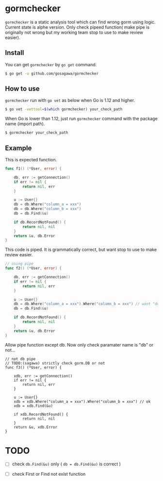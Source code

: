 # gormchecker

`gormchecker` is a static analysis tool which can find wrong gorm using logic.
Current state is alphe version. Only check pipeed function( make pipe is originally not wrong but my working team stop to use to make review easier).


## Install

You can get `gormchecker` by `go get` command.

```bash
$ go get -u github.com/gosagawa/gormchecker
```

## How to use

`gormchecker` run with `go vet` as below when Go is 1.12 and higher.

```bash
$ go vet -vettool=$(which gormchecker) your_check_path
```

When Go is lower than 1.12, just run `gormchecker` command with the package name (import path).

```bash
$ gormchecker your_check_path
```

## Example

This is expected function.

```go
func f1() (*User, error) {

	db, err := getConnection()
	if err != nil {
		return nil, err
	}

	u := User{}
	db = db.Where("column_a = xxx")
	db = db.Where("column_b = xxx")
	db = db.Find(&u)

	if db.RecordNotFound() {
		return nil, nil
	}
	return &u, db.Error
}
```

This code is piped. It is grammatically correct, but want stop to use to make review easier.

```go
// using pipe
func f2() (*User, error) {

	db, err := getConnection()
	if err != nil {
		return nil, err
	}

	u := User{}
	db = db.Where("column_a = xxx").Where("column_b = xxx") // want "do not use pipe"
	db = db.Find(&u)

	if db.RecordNotFound() {
		return nil, nil
	}
	return &u, db.Error
}
```

Allow pipe function except db. Now only check paramater name is "db" or not...

```
// not db pipe
// TODO:(sagawa) strictly check gorm.DB or not
func f3() (*User, error) {

	xdb, err := getConnection()
	if err != nil {
		return nil, err
	}

	u := User{}
	xdb = xdb.Where("column_a = xxx").Where("column_b = xxx") // ok
	xdb = xdb.Find(&u)

	if xdb.RecordNotFound() {
		return nil, nil
	}
	return &u, xdb.Error
}
```

# TODO
- [ ] check ```db.Find(&u)``` only ( ```db = db.Find(&u)``` is correct )
- [ ] check First or Find not exist function

